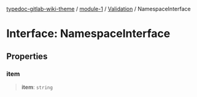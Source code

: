 [typedoc-gitlab-wiki-theme](../../../../home) / [module-1](../../../home) / [Validation](../home) / NamespaceInterface

# Interface: NamespaceInterface

## Properties

### item

> **item**: `string`
